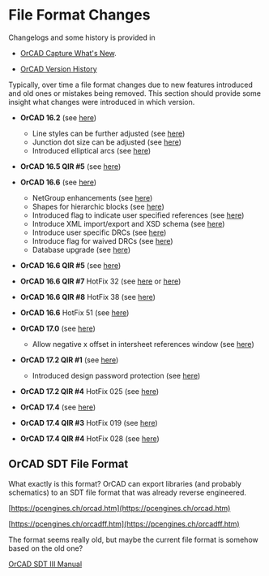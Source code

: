# File Format Changes

Changelogs and some history is provided in

- [OrCAD Capture What's New](https://www.orcad.com/products/orcad-capture/new).

- [OrCAD Version History](https://www.ema-eda.com/products/cadence-orcad/orcad-version-history)

Typically, over time a file format changes due to new features introduced and old ones or mistakes being removed. This section should provide some insight what changes were introduced in which version.

- **OrCAD 16.2** (see [here](https://www.cetti.ro/v2/noutati/OrCAD_16.2_WhatIsNew.pdf))
  - Line styles can be further adjusted (see [here](https://www.cetti.ro/v2/noutati/OrCAD_16.2_WhatIsNew.pdf#page=12))
  - Junction dot size can be adjusted (see [here](https://www.cetti.ro/v2/noutati/OrCAD_16.2_WhatIsNew.pdf#page=14))
  - Introduced elliptical arcs (see [here](https://www.cetti.ro/v2/noutati/OrCAD_16.2_WhatIsNew.pdf#page=17))

- **OrCAD 16.5 QIR #5** (see [here](https://dev.orcad.com/sites/orcad/files/resources/files/Cadence-OrCAD-166-QIR5-Whats-New.pdf))

- **OrCAD 16.6** (see [here](https://www.flowcad.de/datasheets/Whats_New_in_OrCAD_Capture16-6_FlowCAD.pdf))
  - NetGroup enhancements (see [here](https://www.flowcad.de/datasheets/Whats_New_in_OrCAD_Capture16-6_FlowCAD.pdf#page=12))
  - Shapes for hierarchic blocks (see [here](https://www.flowcad.de/datasheets/Whats_New_in_OrCAD_Capture16-6_FlowCAD.pdf#page=13))
  - Introduced flag to indicate user specified references (see [here](https://www.flowcad.de/datasheets/Whats_New_in_OrCAD_Capture16-6_FlowCAD.pdf#page=15))
  - Introduce XML import/export and XSD schema (see [here](https://www.flowcad.de/datasheets/Whats_New_in_OrCAD_Capture16-6_FlowCAD.pdf#page=17))
  - Introduce user specific DRCs (see [here](https://www.flowcad.de/datasheets/Whats_New_in_OrCAD_Capture16-6_FlowCAD.pdf#page=18))
  - Introduce flag for waived DRCs (see [here](https://www.flowcad.de/datasheets/Whats_New_in_OrCAD_Capture16-6_FlowCAD.pdf#page=19))
  - Database upgrade (see [here](https://www.flowcad.de/datasheets/Whats_New_in_OrCAD_Capture16-6_FlowCAD.pdf#page=21))

- **OrCAD 16.6 QIR #5** (see [here](https://www.orcad.com/sites/orcad/files/resources/files/Cadence-OrCAD-166-QIR5-Whats-New.pdf))

- **OrCAD 16.6 QIR #7** HotFix 32 (see [here](https://www.orcad.com/sites/orcad/files/resources/files/OrCAD_16.6QIR7_WhatsNew.pdf) or [here](https://www.artedas.fr/documentsPDF/HotFix/Hotfix_SPB16.60.032_readme_product_note.pdf))

- **OrCAD 16.6 QIR #8** HotFix 38 (see [here](https://www.artedas.it/attach/repository/document/201411/Hotfix_SPB16.60.038_readme_product_note.pdf))

- **OrCAD 16.6** HotFix 51 (see [here](https://www.artedas.it/attach/repository/document/201506/Release16.6-2015_readme_product_note.pdf))

- **OrCAD 17.0** (see [here](http://www.linelayout.com/bbs/bbs/uploadfile/image/2015041515460682682.pdf))
  - Allow negative x offset in intersheet references window (see [here](http://www.linelayout.com/bbs/bbs/uploadfile/image/2015041515460682682.pdf#page=74))

- **OrCAD 17.2 QIR #1** (see [here](https://www.ema-eda.com/sites/ema/files/resources/files/Cadence%20OrCAD_%2017.2%20QIR1.pdf))
  - Introduced design password protection (see [here](https://www.ema-eda.com/sites/ema/files/resources/files/Cadence%20OrCAD_%2017.2%20QIR1.pdf#page=16))

- **OrCAD 17.2 QIR #4** HotFix 025 (see [here](https://www.cb-distribution.nl/wp-content/uploads/2017/09/Hotfix_SPB17.20.026_README-Release_Notes.pdf))

- **OrCAD 17.4** (see [here](http://www.brotech.com.cn/Public/ueditor/php/upload/20191027/15721506603742.pdf))

- **OrCAD 17.4 QIR #3** HotFix 019 (see [here](https://www.artedas.it/wp-content/uploads/2021/11/WhatsNew_Hotfix_SPB17.40.019_Release_Notes.pdf))

- **OrCAD 17.4 QIR #4** HotFix 028 (see [here](https://www.flowcad.de/datasheets/cadence-Hotfix-SPB17.40.028-QIR4.pdf))

## OrCAD SDT File Format

What exactly is this format? OrCAD can export libraries (and probably schematics) to an SDT file format that was already reverse engineered.

[https://pcengines.ch/orcad.htm](https://pcengines.ch/orcad.htm)

[https://pcengines.ch/orcadff.htm](https://pcengines.ch/orcadff.htm)

The format seems really old, but maybe the current file format is somehow based on the old one?

[OrCAD SDT III Manual](https://archive.org/details/OrCAD3Manual/page/n141/mode/2up)